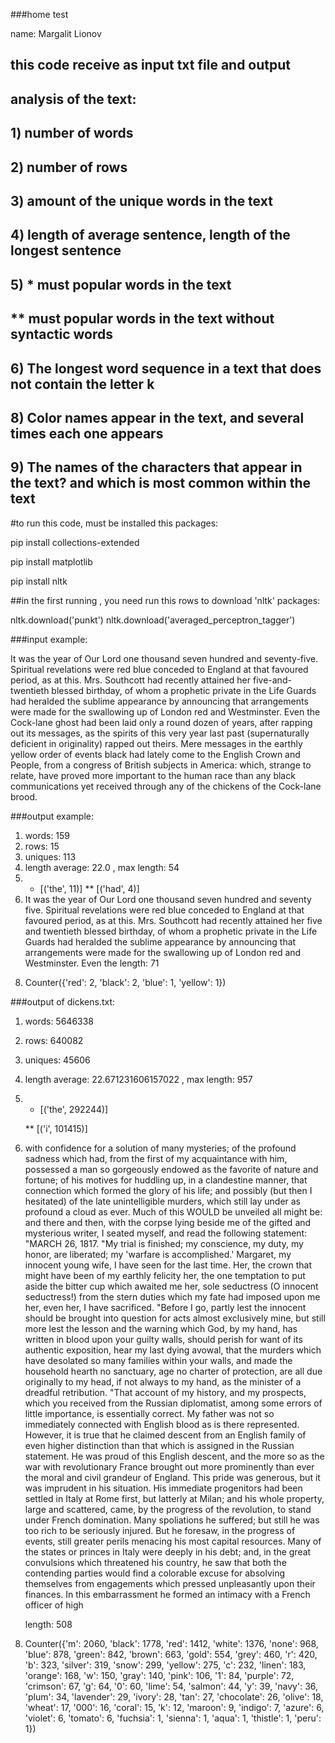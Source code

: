 ###home test

name: Margalit Lionov

## this code receive as input txt file and output 
## analysis of the text:
## 1) number of words
## 2) number of rows
## 3) amount of the unique words in the text
## 4) length of average sentence, length of the longest sentence
## 5) * must popular words in the text
##    ** must popular words in the text without syntactic words
## 6) The longest word sequence in a text that does not contain the letter k
## 8) Color names appear in the text, and several times each one appears
## 9) The names of the characters that appear in the text?  and which is most common within the text

#to run this code, must be installed this packages:

pip install collections-extended

pip install matplotlib

pip install nltk


##in the first running , you need run this rows to download 'nltk' packages:

nltk.download('punkt')
nltk.download('averaged_perceptron_tagger')


###input example:

It was the year of Our Lord one thousand seven hundred and
seventy-five.  Spiritual revelations were red blue conceded to England at
that favoured period, as at this.  Mrs. Southcott had recently
attained her five-and-twentieth blessed birthday, of whom a
prophetic private in the Life Guards had heralded the sublime
appearance by announcing that arrangements were made for the
swallowing up of London red and Westminster.  Even the Cock-lane
ghost had been laid only a round dozen of years, after rapping
out its messages, as the spirits of this very year last past
(supernaturally deficient in originality) rapped out theirs.
Mere messages in the earthly yellow order of events black had lately come to
the English Crown and People, from a congress of British subjects
in America:  which, strange to relate, have proved more important
to the human race than any black communications yet received through
any of the chickens of the Cock-lane brood.

###output example:

1) words: 159
2) rows: 15
3) uniques:  113
4) length average: 22.0 , max length: 54
5) * [('the', 11)]
  ** [('had', 4)]
6) It was the year of Our Lord one thousand seven hundred and seventy five. Spiritual revelations were red blue conceded to England at that favoured period, as at this. Mrs. Southcott had recently attained her five and twentieth blessed birthday, of whom a prophetic private in the Life Guards had heralded the sublime appearance by announcing that arrangements were made for the swallowing up of London red and Westminster. Even the 
 length: 71
   
8. Counter({'red': 2, 'black': 2, 'blue': 1, 'yellow': 1})


###output of dickens.txt:
1) words: 5646338
2) rows: 640082
3) uniques:  45606
4) length average: 22.671231606157022 , max length: 957
5) * [('the', 292244)]
     
    ** [('i', 101415)]
6) with confidence for a solution of many mysteries; of the profound sadness which had, from the first of my acquaintance with him, possessed a man so gorgeously endowed as the favorite of nature and fortune; of his motives for huddling up, in a clandestine manner, that connection which formed the glory of his life; and possibly (but then I hesitated) of the late unintelligible murders, which still lay under as profound a cloud as ever. Much of this WOULD be unveiled all might be: and there and then, with the corpse lying beside me of the gifted and mysterious writer, I seated myself, and read the following statement: "MARCH 26, 1817. "My trial is finished; my conscience, my duty, my honor, are liberated; my 'warfare is accomplished.' Margaret, my innocent young wife, I have seen for the last time. Her, the crown that might have been of my earthly felicity her, the one temptation to put aside the bitter cup which awaited me her, sole seductress (O innocent seductress!) from the stern duties which my fate had imposed upon me her, even her, I have sacrificed. "Before I go, partly lest the innocent should be brought into question for acts almost exclusively mine, but still more lest the lesson and the warning which God, by my hand, has written in blood upon your guilty walls, should perish for want of its authentic exposition, hear my last dying avowal, that the murders which have desolated so many families within your walls, and made the household hearth no sanctuary, age no charter of protection, are all due originally to my head, if not always to my hand, as the minister of a dreadful retribution. "That account of my history, and my prospects, which you received from the Russian diplomatist, among some errors of little importance, is essentially correct. My father was not so immediately connected with English blood as is there represented. However, it is true that he claimed descent from an English family of even higher distinction than that which is assigned in the Russian statement. He was proud of this English descent, and the more so as the war with revolutionary France brought out more prominently than ever the moral and civil grandeur of England. This pride was generous, but it was imprudent in his situation. His immediate progenitors had been settled in Italy at Rome first, but latterly at Milan; and his whole property, large and scattered, came, by the progress of the revolution, to stand under French domination. Many spoliations he suffered; but still he was too rich to be seriously injured. But he foresaw, in the progress of events, still greater perils menacing his most capital resources. Many of the states or princes in Italy were deeply in his debt; and, in the great convulsions which threatened his country, he saw that both the contending parties would find a colorable excuse for absolving themselves from engagements which pressed unpleasantly upon their finances. In this embarrassment he formed an intimacy with a French officer of high 
   
    length: 508
   
8. Counter({'m': 2060, 'black': 1778, 'red': 1412, 'white': 1376, 'none': 968, 'blue': 878, 'green': 842, 'brown': 663, 'gold': 554, 'grey': 460, 'r': 420, 'b': 323, 'silver': 319, 'snow': 299, 'yellow': 275, 'c': 232, 'linen': 183, 'orange': 168, 'w': 150, 'gray': 140, 'pink': 106, '1': 84, 'purple': 72, 'crimson': 67, 'g': 64, '0': 60, 'lime': 54, 'salmon': 44, 'y': 39, 'navy': 36, 'plum': 34, 'lavender': 29, 'ivory': 28, 'tan': 27, 'chocolate': 26, 'olive': 18, 'wheat': 17, '000': 16, 'coral': 15, 'k': 12, 'maroon': 9, 'indigo': 7, 'azure': 6, 'violet': 6, 'tomato': 6, 'fuchsia': 1, 'sienna': 1, 'aqua': 1, 'thistle': 1, 'peru': 1})


